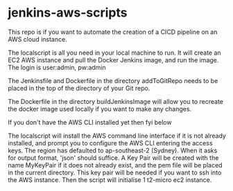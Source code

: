 # jenkins-aws-scripts

This repo is if you want to automate the creation of a CICD pipeline on an AWS cloud instance.

The localscript is all you need in your local machine to run. It will create an EC2 AWS instance and pull the Docker Jenkins image, and run the image. The login is user:admin, pw:admin

The Jenkinsfile and Dockerfile in the directory addToGitRepo needs to be placed in the top of the directory of your Git repo.

The Dockerfile in the directory buildJenkinsImage will allow you to recreate the docker image used locally if you want to make any changes.


If you don't have the AWS CLI installed yet then fyi below

The localscript will install the AWS command line interface if it is not already installed, and prompt you to configure the AWS CLI entering the access keys. The region has defaulted to ap-southeast-2 (Sydney). When it asks for output format, 'json' should suffice.
A Key Pair will be created with the name MyKeyPair if it does not already exist, and the pem file will be placed in the current directory. This key pair will be needed if you want to ssh into the AWS instance.
Then the script will initialise 1 t2-micro ec2 instance.
